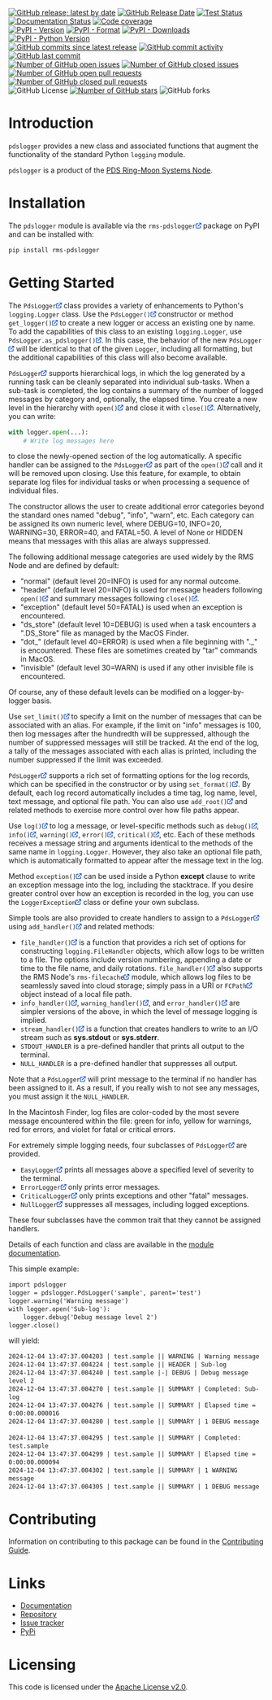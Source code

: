 [![GitHub release; latest by date](https://img.shields.io/github/v/release/SETI/rms-pdslogger)](https://github.com/SETI/rms-pdslogger/releases)
[![GitHub Release Date](https://img.shields.io/github/release-date/SETI/rms-pdslogger)](https://github.com/SETI/rms-pdslogger/releases)
[![Test Status](https://img.shields.io/github/actions/workflow/status/SETI/rms-pdslogger/run-tests.yml?branch=main)](https://github.com/SETI/rms-pdslogger/actions)
[![Documentation Status](https://readthedocs.org/projects/rms-pdslogger/badge/?version=latest)](https://rms-pdslogger.readthedocs.io/en/latest/?badge=latest)
[![Code coverage](https://img.shields.io/codecov/c/github/SETI/rms-pdslogger/main?logo=codecov)](https://codecov.io/gh/SETI/rms-pdslogger)
<br />
[![PyPI - Version](https://img.shields.io/pypi/v/rms-pdslogger)](https://pypi.org/project/rms-pdslogger)
[![PyPI - Format](https://img.shields.io/pypi/format/rms-pdslogger)](https://pypi.org/project/rms-pdslogger)
[![PyPI - Downloads](https://img.shields.io/pypi/dm/rms-pdslogger)](https://pypi.org/project/rms-pdslogger)
[![PyPI - Python Version](https://img.shields.io/pypi/pyversions/rms-pdslogger)](https://pypi.org/project/rms-pdslogger)
<br />
[![GitHub commits since latest release](https://img.shields.io/github/commits-since/SETI/rms-pdslogger/latest)](https://github.com/SETI/rms-pdslogger/commits/main/)
[![GitHub commit activity](https://img.shields.io/github/commit-activity/m/SETI/rms-pdslogger)](https://github.com/SETI/rms-pdslogger/commits/main/)
[![GitHub last commit](https://img.shields.io/github/last-commit/SETI/rms-pdslogger)](https://github.com/SETI/rms-pdslogger/commits/main/)
<br />
[![Number of GitHub open issues](https://img.shields.io/github/issues-raw/SETI/rms-pdslogger)](https://github.com/SETI/rms-pdslogger/issues)
[![Number of GitHub closed issues](https://img.shields.io/github/issues-closed-raw/SETI/rms-pdslogger)](https://github.com/SETI/rms-pdslogger/issues)
[![Number of GitHub open pull requests](https://img.shields.io/github/issues-pr-raw/SETI/rms-pdslogger)](https://github.com/SETI/rms-pdslogger/pulls)
[![Number of GitHub closed pull requests](https://img.shields.io/github/issues-pr-closed-raw/SETI/rms-pdslogger)](https://github.com/SETI/rms-pdslogger/pulls)
<br />
![GitHub License](https://img.shields.io/github/license/SETI/rms-pdslogger)
[![Number of GitHub stars](https://img.shields.io/github/stars/SETI/rms-pdslogger)](https://github.com/SETI/rms-pdslogger/stargazers)
![GitHub forks](https://img.shields.io/github/forks/SETI/rms-pdslogger)

# Introduction

`pdslogger` provides a new class and associated functions that augment the functionality
of the standard Python `logging` module.

`pdslogger` is a product of the [PDS Ring-Moon Systems Node](https://pds-rings.seti.org).

# Installation

The `pdslogger` module is available via the
`rms-pdslogger`[![image](https://raw.githubusercontent.com/SETI/rms-pdslogger/link-icon/icons/link.png)](https://pypi.org/project/rms-pdslogger) package on PyPI and can be
installed with:

```sh
pip install rms-pdslogger
```

# Getting Started

The
`PdsLogger`[![image](https://raw.githubusercontent.com/SETI/rms-pdslogger/link-icon/icons/link.png)](https://rms-pdslogger.readthedocs.io/en/latest/module.html#pdslogger.PdsLogger)
class provides a variety of enhancements to Python's
`logging.Logger` class. Use the
`PdsLogger()`[![image](https://raw.githubusercontent.com/SETI/rms-pdslogger/link-icon/icons/link.png)](https://rms-pdslogger.readthedocs.io/en/latest/module.html#pdslogger.PdsLogger)
constructor or method
`get_logger()`[![image](https://raw.githubusercontent.com/SETI/rms-pdslogger/link-icon/icons/link.png)](https://rms-pdslogger.readthedocs.io/en/latest/module.html#pdslogger.PdsLogger.get_logger)
to create a new logger or access an existing one by name. To
add the capabilities of this class to an existing ``logging.Logger``, use
`PdsLogger.as_pdslogger()`[![image](https://raw.githubusercontent.com/SETI/rms-pdslogger/link-icon/icons/link.png)](https://rms-pdslogger.readthedocs.io/en/latest/module.html#pdslogger.PdsLogger.as_pdslogger).
In this case, the behavior of the new
`PdsLogger`[![image](https://raw.githubusercontent.com/SETI/rms-pdslogger/link-icon/icons/link.png)](https://rms-pdslogger.readthedocs.io/en/latest/module.html#pdslogger.PdsLogger)
will be identical to that of the given ``Logger``, including all formatting, but the
additional capabilities of this class will also become available.

`PdsLogger`[![image](https://raw.githubusercontent.com/SETI/rms-pdslogger/link-icon/icons/link.png)](https://rms-pdslogger.readthedocs.io/en/latest/module.html#pdslogger.PdsLogger)
supports hierarchical logs, in which the log generated by a running task can be cleanly
separated into individual sub-tasks. When a sub-task is completed, the log contains a
summary of the number of logged messages by category and, optionally, the elapsed time.
You create a new level in the hierarchy with
`open()`[![image](https://raw.githubusercontent.com/SETI/rms-pdslogger/link-icon/icons/link.png)](https://rms-pdslogger.readthedocs.io/en/latest/module.html#pdslogger.PdsLogger.open)
and close it with
`close()`[![image](https://raw.githubusercontent.com/SETI/rms-pdslogger/link-icon/icons/link.png)](https://rms-pdslogger.readthedocs.io/en/latest/module.html#pdslogger.PdsLogger.close).
Alternatively, you can write:

```python
with logger.open(...):
    # Write log messages here
```

to close the newly-opened section of the log automatically. A specific handler can be
assigned to the
`PdsLogger`[![image](https://raw.githubusercontent.com/SETI/rms-pdslogger/link-icon/icons/link.png)](https://rms-pdslogger.readthedocs.io/en/latest/module.html#pdslogger.PdsLogger)
as part of the
`open()`[![image](https://raw.githubusercontent.com/SETI/rms-pdslogger/link-icon/icons/link.png)](https://rms-pdslogger.readthedocs.io/en/latest/module.html#pdslogger.PdsLogger.open)
call and it
will be removed upon closing. Use this feature, for example, to obtain separate log files
for individual tasks or when processing a sequence of individual files.

The constructor allows the user to create additional error categories beyond the standard
ones named "debug", "info", "warn", etc. Each category can be assigned its own
numeric level, where DEBUG=10, INFO=20, WARNING=30, ERROR=40, and FATAL=50. A level of
None or HIDDEN means that messages with this alias are always suppressed.

The following additional message categories are used widely by the RMS Node and are
defined by default:

* "normal" (default level 20=INFO) is used for any normal outcome.
* "header" (default level 20=INFO) is used for message headers following
  `open()`[![image](https://raw.githubusercontent.com/SETI/rms-pdslogger/link-icon/icons/link.png)](https://rms-pdslogger.readthedocs.io/en/latest/module.html#pdslogger.PdsLogger.open)
and summary messages following
  `close()`[![image](https://raw.githubusercontent.com/SETI/rms-pdslogger/link-icon/icons/link.png)](https://rms-pdslogger.readthedocs.io/en/latest/module.html#pdslogger.PdsLogger.close).
* "exception" (default level 50=FATAL) is used when an exception is encountered.
* "ds_store" (default level 10=DEBUG) is used when a task encounters a ".DS_Store" file
  as managed by the MacOS Finder.
* "dot_" (default level 40=ERROR) is used when a file beginning with "._" is
  encountered. These files are sometimes created by "tar" commands in MacOS.
* "invisible" (default level 30=WARN) is used if any other invisible file is
  encountered.

Of course, any of these default levels can be modified on a logger-by-logger basis.

Use
`set_limit()`[![image](https://raw.githubusercontent.com/SETI/rms-pdslogger/link-icon/icons/link.png)](https://rms-pdslogger.readthedocs.io/en/latest/module.html#pdslogger.PdsLogger.set_limit)
to specify a limit on the number of messages that can be
associated with an alias. For example, if the limit on "info" messages is 100, then log
messages after the hundredth will be suppressed, although the number of suppressed
messages will still be tracked. At the end of the log, a tally of the messages associated
with each alias is printed, including the number suppressed if the limit was exceeded.

`PdsLogger`[![image](https://raw.githubusercontent.com/SETI/rms-pdslogger/link-icon/icons/link.png)](https://rms-pdslogger.readthedocs.io/en/latest/module.html#pdslogger.PdsLogger)
supports a rich set of formatting options for the log records, which
can be specified in the constructor or by using
`set_format()`[![image](https://raw.githubusercontent.com/SETI/rms-pdslogger/link-icon/icons/link.png)](https://rms-pdslogger.readthedocs.io/en/latest/module.html#pdslogger.PdsLogger.set_format).
By
default, each log record automatically includes a time tag, log name, level, text message,
and optional file path. You can also use
`add_root()`[![image](https://raw.githubusercontent.com/SETI/rms-pdslogger/link-icon/icons/link.png)](https://rms-pdslogger.readthedocs.io/en/latest/module.html#pdslogger.PdsLogger.add_root)
and related methods to
exercise more control over how file paths appear.

Use
`log()`[![image](https://raw.githubusercontent.com/SETI/rms-pdslogger/link-icon/icons/link.png)](https://rms-pdslogger.readthedocs.io/en/latest/module.html#pdslogger.PdsLogger.log)
to log a message, or level-specific methods such as
`debug()`[![image](https://raw.githubusercontent.com/SETI/rms-pdslogger/link-icon/icons/link.png)](https://rms-pdslogger.readthedocs.io/en/latest/module.html#pdslogger.PdsLogger.debug),
`info()`[![image](https://raw.githubusercontent.com/SETI/rms-pdslogger/link-icon/icons/link.png)](https://rms-pdslogger.readthedocs.io/en/latest/module.html#pdslogger.PdsLogger.info),
`warning()`[![image](https://raw.githubusercontent.com/SETI/rms-pdslogger/link-icon/icons/link.png)](https://rms-pdslogger.readthedocs.io/en/latest/module.html#pdslogger.PdsLogger.warning),
`error()`[![image](https://raw.githubusercontent.com/SETI/rms-pdslogger/link-icon/icons/link.png)](https://rms-pdslogger.readthedocs.io/en/latest/module.html#pdslogger.PdsLogger.error),
`critical()`[![image](https://raw.githubusercontent.com/SETI/rms-pdslogger/link-icon/icons/link.png)](https://rms-pdslogger.readthedocs.io/en/latest/module.html#pdslogger.PdsLogger.critical),
etc. Each
of these methods receives a message string and arguments identical to the methods of the
same name in `logging.Logger`. However, they also take an optional file path, which is
automatically formatted to appear after the message text in the log.

Method
`exception()`[![image](https://raw.githubusercontent.com/SETI/rms-pdslogger/link-icon/icons/link.png)](https://rms-pdslogger.readthedocs.io/en/latest/module.html#pdslogger.PdsLogger.exception)
can be used inside a Python **except** clause to write an
exception message into the log, including the stacktrace. If you desire greater control
over how an exception is recorded in the log, you can use the
`LoggerException`[![image](https://raw.githubusercontent.com/SETI/rms-pdslogger/link-icon/icons/link.png)](https://rms-pdslogger.readthedocs.io/en/latest/module.html#pdslogger.LoggerException)
class or define your own subclass.

Simple tools are also provided to create handlers to assign to a
`PdsLogger`[![image](https://raw.githubusercontent.com/SETI/rms-pdslogger/link-icon/icons/link.png)](https://rms-pdslogger.readthedocs.io/en/latest/module.html#pdslogger.PdsLogger)
using
`add_handler()`[![image](https://raw.githubusercontent.com/SETI/rms-pdslogger/link-icon/icons/link.png)](https://rms-pdslogger.readthedocs.io/en/latest/module.html#pdslogger.PdsLogger.add_handler)
and related methods:

* `file_handler()`[![image](https://raw.githubusercontent.com/SETI/rms-pdslogger/link-icon/icons/link.png)](https://rms-pdslogger.readthedocs.io/en/latest/module.html#pdslogger.file_handler)
  is a function that provides a rich set of options for constructing
  `logging.FileHandler` objects, which allow logs to be written to a file. The options
  include version numbering, appending a date or time to the file name, and daily
  rotations.
  `file_handler()`[![image](https://raw.githubusercontent.com/SETI/rms-pdslogger/link-icon/icons/link.png)](https://rms-pdslogger.readthedocs.io/en/latest/module.html#pdslogger.file_handler)
  also supports the RMS Node's
  `rms-filecache`[![image](https://raw.githubusercontent.com/SETI/rms-pdslogger/link-icon/icons/link.png)](https://pypi.org/project/rms-filecache)
  module, which
  allows log files to be seamlessly saved into cloud storage; simply pass in a URI or
  `FCPath`[![image](https://raw.githubusercontent.com/SETI/rms-pdslogger/link-icon/icons/link.png)](https://rms-filecache.readthedocs.io/en/latest/module.html#filecache.file_cache_path.FCPath)
  object instead of a local file path.
* `info_handler()`[![image](https://raw.githubusercontent.com/SETI/rms-pdslogger/link-icon/icons/link.png)](https://rms-pdslogger.readthedocs.io/en/latest/module.html#pdslogger.info_handler),
  `warning_handler()`[![image](https://raw.githubusercontent.com/SETI/rms-pdslogger/link-icon/icons/link.png)](https://rms-pdslogger.readthedocs.io/en/latest/module.html#pdslogger.warning_handler),
  and
  `error_handler()`[![image](https://raw.githubusercontent.com/SETI/rms-pdslogger/link-icon/icons/link.png)](https://rms-pdslogger.readthedocs.io/en/latest/module.html#pdslogger.error_handler)
  are
  simpler versions of the above, in which the level of message logging is implied.
* `stream_handler()`[![image](https://raw.githubusercontent.com/SETI/rms-pdslogger/link-icon/icons/link.png)](https://rms-pdslogger.readthedocs.io/en/latest/module.html#pdslogger.stream_handler)
  is a function that creates handlers to write to an I/O
  stream such as **sys.stdout** or **sys.stderr**.
* ``STDOUT_HANDLER`` is a pre-defined handler that prints all output to the terminal.
* ``NULL_HANDLER`` is a pre-defined handler that suppresses all output.

Note that a `PdsLogger`[![image](https://raw.githubusercontent.com/SETI/rms-pdslogger/link-icon/icons/link.png)](https://rms-pdslogger.readthedocs.io/en/latest/module.html#pdslogger.PdsLogger)
will print message to the terminal if no handler has been assigned
to it. As a result, if you really wish to not see any messages, you must assign it the
`NULL_HANDLER`.

In the Macintosh Finder, log files are color-coded by the most severe message encountered
within the file: green for info, yellow for warnings, red for errors, and violet for
fatal or critical errors.

For extremely simple logging needs, four subclasses of
`PdsLogger`[![image](https://raw.githubusercontent.com/SETI/rms-pdslogger/link-icon/icons/link.png)](https://rms-pdslogger.readthedocs.io/en/latest/module.html#pdslogger.PdsLogger)
are provided.

* `EasyLogger`[![image](https://raw.githubusercontent.com/SETI/rms-pdslogger/link-icon/icons/link.png)](https://rms-pdslogger.readthedocs.io/en/latest/module.html#pdslogger.EasyLogger)
  prints all messages above a specified level of severity to the
  terminal.
* `ErrorLogger`[![image](https://raw.githubusercontent.com/SETI/rms-pdslogger/link-icon/icons/link.png)](https://rms-pdslogger.readthedocs.io/en/latest/module.html#pdslogger.ErrorLogger)
  only prints error messages.
* `CriticalLogger`[![image](https://raw.githubusercontent.com/SETI/rms-pdslogger/link-icon/icons/link.png)](https://rms-pdslogger.readthedocs.io/en/latest/module.html#pdslogger.CriticalLogger)
  only prints exceptions and other "fatal" messages.
* `NullLogger`[![image](https://raw.githubusercontent.com/SETI/rms-pdslogger/link-icon/icons/link.png)](https://rms-pdslogger.readthedocs.io/en/latest/module.html#pdslogger.NullLogger)
  suppresses all messages, including logged exceptions.

These four subclasses have the common trait that they cannot be assigned handlers.

Details of each function and class are available in the [module
documentation](https://rms-pdslogger.readthedocs.io/en/latest/module.html).

This simple example:

```
import pdslogger
logger = pdslogger.PdsLogger('sample', parent='test')
logger.warning('Warning message')
with logger.open('Sub-log'):
    logger.debug('Debug message level 2')
logger.close()
```

will yield:

```
2024-12-04 13:47:37.004203 | test.sample || WARNING | Warning message
2024-12-04 13:47:37.004224 | test.sample || HEADER | Sub-log
2024-12-04 13:47:37.004240 | test.sample |-| DEBUG | Debug message level 2
2024-12-04 13:47:37.004270 | test.sample || SUMMARY | Completed: Sub-log
2024-12-04 13:47:37.004276 | test.sample || SUMMARY | Elapsed time = 0:00:00.000016
2024-12-04 13:47:37.004280 | test.sample || SUMMARY | 1 DEBUG message

2024-12-04 13:47:37.004295 | test.sample || SUMMARY | Completed: test.sample
2024-12-04 13:47:37.004299 | test.sample || SUMMARY | Elapsed time = 0:00:00.000094
2024-12-04 13:47:37.004302 | test.sample || SUMMARY | 1 WARNING message
2024-12-04 13:47:37.004305 | test.sample || SUMMARY | 1 DEBUG message

```

# Contributing

Information on contributing to this package can be found in the
[Contributing Guide](https://github.com/SETI/rms-pdslogger/blob/main/CONTRIBUTING.md).

# Links

- [Documentation](https://rms-pdslogger.readthedocs.io)
- [Repository](https://github.com/SETI/rms-pdslogger)
- [Issue tracker](https://github.com/SETI/rms-pdslogger/issues)
- [PyPi](https://pypi.org/project/rms-pdslogger)

# Licensing

This code is licensed under the [Apache License v2.0](https://github.com/SETI/rms-pdslogger/blob/main/LICENSE).
